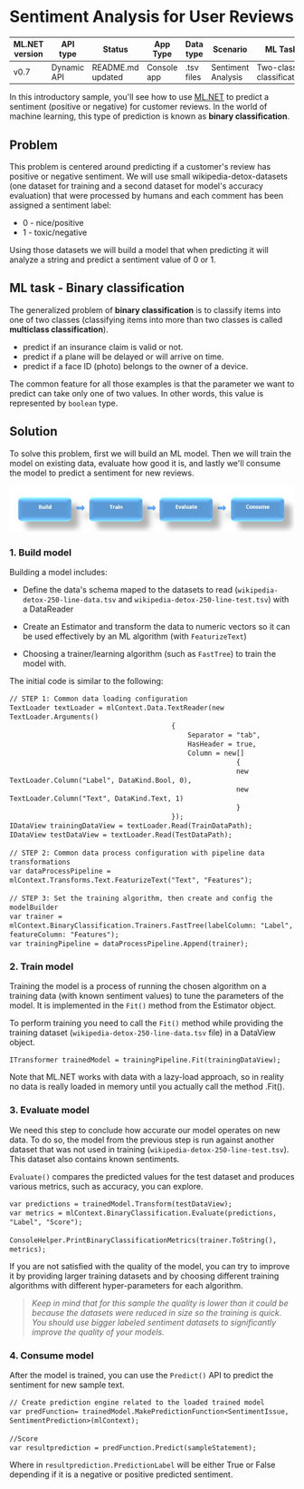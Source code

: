 # Sentiment Analysis for User Reviews

| ML.NET version | API type          | Status                        | App Type    | Data type | Scenario            | ML Task                   | Algorithms                  |
|----------------|-------------------|-------------------------------|-------------|-----------|---------------------|---------------------------|-----------------------------|
| v0.7           | Dynamic API | README.md updated | Console app | .tsv files | Sentiment Analysis | Two-class  classification | Linear Classification |

In this introductory sample, you'll see how to use [ML.NET](https://www.microsoft.com/net/learn/apps/machine-learning-and-ai/ml-dotnet) to predict a sentiment (positive or negative) for customer reviews. In the world of machine learning, this type of prediction is known as **binary classification**.

## Problem
This problem is centered around predicting if a customer's review has positive or negative sentiment. We will use small wikipedia-detox-datasets (one dataset for training and a second dataset for model's accuracy evaluation) that were processed by humans and each comment has been assigned a sentiment label: 
* 0 - nice/positive
* 1 - toxic/negative

Using those datasets we will build a model that when predicting it will analyze a string and predict a sentiment value of 0 or 1.

## ML task - Binary classification
The generalized problem of **binary classification** is to classify items into one of two classes (classifying items into more than two classes is called **multiclass classification**).

* predict if an insurance claim is valid or not.
* predict if a plane will be delayed or will arrive on time.
* predict if a face ID (photo) belongs to the owner of a device.

The common feature for all those examples is that the parameter we want to predict can take only one of two values. In other words, this value is represented by `boolean` type.

## Solution
To solve this problem, first we will build an ML model. Then we will train the model on existing data, evaluate how good it is, and lastly we'll consume the model to predict a sentiment for new reviews.

![Build -> Train -> Evaluate -> Consume](../shared_content/modelpipeline.png)

### 1. Build model

Building a model includes: 

* Define the data's schema maped to the datasets to read (`wikipedia-detox-250-line-data.tsv` and `wikipedia-detox-250-line-test.tsv`) with a DataReader

* Create an Estimator and transform the data to numeric vectors so it can be used effectively by an ML algorithm (with `FeaturizeText`)

* Choosing a trainer/learning algorithm (such as `FastTree`) to train the model with. 

The initial code is similar to the following:

```CSharp
// STEP 1: Common data loading configuration
TextLoader textLoader = mlContext.Data.TextReader(new TextLoader.Arguments()
                                        {
                                            Separator = "tab",
                                            HasHeader = true,
                                            Column = new[]
                                                        {
                                                        new TextLoader.Column("Label", DataKind.Bool, 0),
                                                        new TextLoader.Column("Text", DataKind.Text, 1)
                                                        }
                                        });
IDataView trainingDataView = textLoader.Read(TrainDataPath);
IDataView testDataView = textLoader.Read(TestDataPath);

// STEP 2: Common data process configuration with pipeline data transformations          
var dataProcessPipeline = mlContext.Transforms.Text.FeaturizeText("Text", "Features");

// STEP 3: Set the training algorithm, then create and config the modelBuilder                            
var trainer = mlContext.BinaryClassification.Trainers.FastTree(labelColumn: "Label", featureColumn: "Features");
var trainingPipeline = dataProcessPipeline.Append(trainer);
```

### 2. Train model
Training the model is a process of running the chosen algorithm on a training data (with known sentiment values) to tune the parameters of the model. It is implemented in the `Fit()` method from the Estimator object. 

To perform training you need to call the `Fit()` method while providing the training dataset (`wikipedia-detox-250-line-data.tsv` file) in a DataView object.

```CSharp
ITransformer trainedModel = trainingPipeline.Fit(trainingDataView);
```

Note that ML.NET works with data with a lazy-load approach, so in reality no data is really loaded in memory until you actually call the method .Fit().

### 3. Evaluate model

We need this step to conclude how accurate our model operates on new data. To do so, the model from the previous step is run against another dataset that was not used in training (`wikipedia-detox-250-line-test.tsv`). This dataset also contains known sentiments. 

`Evaluate()` compares the predicted values for the test dataset and produces various metrics, such as accuracy, you can explore.

```CSharp
var predictions = trainedModel.Transform(testDataView);
var metrics = mlContext.BinaryClassification.Evaluate(predictions, "Label", "Score");

ConsoleHelper.PrintBinaryClassificationMetrics(trainer.ToString(), metrics);
```

If you are not satisfied with the quality of the model, you can try to improve it by providing larger training datasets and by choosing different training algorithms with different hyper-parameters for each algorithm.

>*Keep in mind that for this sample the quality is lower than it could be because the datasets were reduced in size so the training is quick. You should use bigger labeled sentiment datasets to significantly improve the quality of your models.*

### 4. Consume model

After the model is trained, you can use the `Predict()` API to predict the sentiment for new sample text. 

```CSharp
// Create prediction engine related to the loaded trained model
var predFunction= trainedModel.MakePredictionFunction<SentimentIssue, SentimentPrediction>(mlContext);

//Score
var resultprediction = predFunction.Predict(sampleStatement);
```

Where in `resultprediction.PredictionLabel` will be either True or False depending if it is a negative or positive predicted sentiment.
